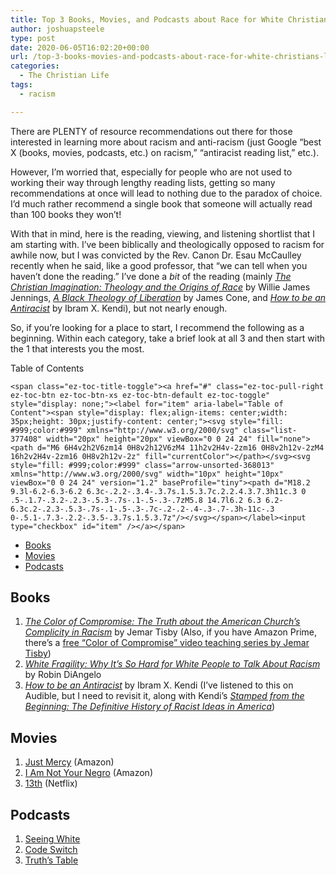 ```yaml
---
title: Top 3 Books, Movies, and Podcasts about Race for White Christians like Me
author: joshuapsteele
type: post
date: 2020-06-05T16:02:20+00:00
url: /top-3-books-movies-and-podcasts-about-race-for-white-christians-like-me/
categories:
  - The Christian Life
tags:
  - racism

---
```

There are PLENTY of resource recommendations out there for those interested in learning more about racism and anti-racism (just Google “best X (books, movies, podcasts, etc.) on racism,” “antiracist reading list,” etc.). 

However, I’m worried that, especially for people who are not used to working their way through lengthy reading lists, getting so many recommendations at once will lead to nothing due to the paradox of choice. I’d much rather recommend a single book that someone will actually read than 100 books they won’t!

With that in mind, here is the reading, viewing, and listening shortlist that I am starting with. I’ve been biblically and theologically opposed to racism for awhile now, but I was convicted by the Rev. Canon Dr. Esau McCaulley recently when he said, like a good professor, that “we can tell when you haven’t done the reading.” I’ve done a _bit_ of the reading (mainly [_The Christian Imagination: Theology and the Origins of Race_][1] by Willie James Jennings, [_A Black Theology of Liberation_][2] by James Cone, and [_How to be an Antiracist_][3] by Ibram X. Kendi), but not nearly enough.

So, if you’re looking for a place to start, I recommend the following as a beginning. Within each category, take a brief look at all 3 and then start with the 1 that interests you the most.

<div id="ez-toc-container" class="ez-toc-v2_0_37 counter-hierarchy ez-toc-counter ez-toc-grey ez-toc-container-direction">
  <div class="ez-toc-title-container">
    <p class="ez-toc-title">
      Table of Contents
    </p>
    
    <span class="ez-toc-title-toggle"><a href="#" class="ez-toc-pull-right ez-toc-btn ez-toc-btn-xs ez-toc-btn-default ez-toc-toggle" style="display: none;"><label for="item" aria-label="Table of Content"><span style="display: flex;align-items: center;width: 35px;height: 30px;justify-content: center;"><svg style="fill: #999;color:#999" xmlns="http://www.w3.org/2000/svg" class="list-377408" width="20px" height="20px" viewBox="0 0 24 24" fill="none"><path d="M6 6H4v2h2V6zm14 0H8v2h12V6zM4 11h2v2H4v-2zm16 0H8v2h12v-2zM4 16h2v2H4v-2zm16 0H8v2h12v-2z" fill="currentColor"></path></svg><svg style="fill: #999;color:#999" class="arrow-unsorted-368013" xmlns="http://www.w3.org/2000/svg" width="10px" height="10px" viewBox="0 0 24 24" version="1.2" baseProfile="tiny"><path d="M18.2 9.3l-6.2-6.3-6.2 6.3c-.2.2-.3.4-.3.7s.1.5.3.7c.2.2.4.3.7.3h11c.3 0 .5-.1.7-.3.2-.2.3-.5.3-.7s-.1-.5-.3-.7zM5.8 14.7l6.2 6.3 6.2-6.3c.2-.2.3-.5.3-.7s-.1-.5-.3-.7c-.2-.2-.4-.3-.7-.3h-11c-.3 0-.5.1-.7.3-.2.2-.3.5-.3.7s.1.5.3.7z"/></svg></span></label><input type="checkbox" id="item" /></a></span>
  </div><nav>
  
  <ul class='ez-toc-list ez-toc-list-level-1' >
    <li class='ez-toc-page-1 ez-toc-heading-level-2'>
      <a class="ez-toc-link ez-toc-heading-1" href="https://joshuapsteele.com/top-3-books-movies-and-podcasts-about-race-for-white-christians-like-me/#Books" title="Books">Books</a>
    </li>
    <li class='ez-toc-page-1 ez-toc-heading-level-2'>
      <a class="ez-toc-link ez-toc-heading-2" href="https://joshuapsteele.com/top-3-books-movies-and-podcasts-about-race-for-white-christians-like-me/#Movies" title="Movies">Movies</a>
    </li>
    <li class='ez-toc-page-1 ez-toc-heading-level-2'>
      <a class="ez-toc-link ez-toc-heading-3" href="https://joshuapsteele.com/top-3-books-movies-and-podcasts-about-race-for-white-christians-like-me/#Podcasts" title="Podcasts">Podcasts</a>
    </li>
  </ul></nav>
</div>

## <span class="ez-toc-section" id="Books"></span>Books<span class="ez-toc-section-end"></span>

  1. [_The Color of Compromise: The Truth about the American Church’s Complicity in Racism_][4] by Jemar Tisby (Also, if you have Amazon Prime, there’s a [free “Color of Compromise” video teaching series by Jemar Tisby][5])
  2. [ _White Fragility: Why It&#8217;s So Hard for White People to Talk About Racism_][6] by Robin DiAngelo
  3. [_How to be an Antiracist_][3] by Ibram X. Kendi (I’ve listened to this on Audible, but I need to revisit it, along with Kendi’s [ _Stamped from the Beginning: The Definitive History of Racist Ideas in America_][7])

## <span class="ez-toc-section" id="Movies"></span>Movies<span class="ez-toc-section-end"></span>

  1. [Just Mercy][8] (Amazon)
  2. [I Am Not Your Negro][9] (Amazon)
  3. [13th][10] (Netflix)

## <span class="ez-toc-section" id="Podcasts"></span>Podcasts<span class="ez-toc-section-end"></span>

  1. [Seeing White][11]
  2. [Code Switch][12]
  3. [Truth’s Table][13]

 [1]: https://amzn.to/2zULBBn
 [2]: https://amzn.to/3eUpvxz
 [3]: https://amzn.to/2XyMloK
 [4]: https://amzn.to/3dFpxck
 [5]: https://amzn.to/2Mu7tpI
 [6]: https://amzn.to/2A8Lylg
 [7]: https://amzn.to/2UfR3Wh
 [8]: https://amzn.to/2ACOTZT
 [9]: https://amzn.to/3eRePQj
 [10]: https://www.netflix.com/title/80091741
 [11]: https://www.sceneonradio.org/seeing-white/
 [12]: https://www.npr.org/sections/codeswitch/
 [13]: https://www.truthstable.com/podcast